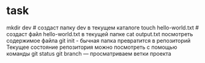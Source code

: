 # task
mkdir dev # создаст папку dev в текущем каталоге 
touch hello-world.txt # создаст файл hello-world.txt в текущей папке 
cat output.txt посмотреть содержимое файла 
git init - бычная папка превратится в репозиторий
Текущее состояние репозитория можно посмотреть с помощью команды git status
git branch — просматриваем ветки проекта
